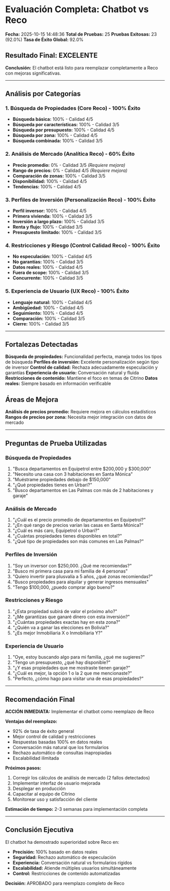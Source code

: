 # Evaluación Completa: Chatbot vs Reco

**Fecha:** 2025-10-15 14:48:36
**Total de Pruebas:** 25
**Pruebas Exitosas:** 23 (92.0%)
**Tasa de Éxito Global:** 92.0%

## Resultado Final: EXCELENTE 

**Conclusión:** El chatbot está listo para reemplazar completamente a Reco con mejoras significativas.

---

## Análisis por Categorías

### 1. Búsqueda de Propiedades (Core Reco) - 100% Éxito
- **Búsqueda básica:** 100% - Calidad 4/5
- **Búsqueda por características:** 100% - Calidad 3/5
- **Búsqueda por presupuesto:** 100% - Calidad 4/5
- **Búsqueda por zona:** 100% - Calidad 4/5
- **Búsqueda combinada:** 100% - Calidad 3/5

### 2. Análisis de Mercado (Analítica Reco) - 60% Éxito
- **Precio promedio:** 0% - Calidad 3/5 *(Requiere mejora)*
- **Rango de precios:** 0% - Calidad 4/5 *(Requiere mejora)*
- **Comparación de zonas:** 100% - Calidad 3/5
- **Disponibilidad:** 100% - Calidad 4/5
- **Tendencias:** 100% - Calidad 4/5

### 3. Perfiles de Inversión (Personalización Reco) - 100% Éxito
- **Perfil inversor:** 100% - Calidad 4/5
- **Primera vivienda:** 100% - Calidad 3/5
- **Inversión a largo plazo:** 100% - Calidad 3/5
- **Renta y flujo:** 100% - Calidad 3/5
- **Presupuesto limitado:** 100% - Calidad 3/5

### 4. Restricciones y Riesgo (Control Calidad Reco) - 100% Éxito
- **No especulación:** 100% - Calidad 4/5
- **No garantías:** 100% - Calidad 3/5
- **Datos reales:** 100% - Calidad 4/5
- **Fuera de scope:** 100% - Calidad 3/5
- **Concurrente:** 100% - Calidad 3/5

### 5. Experiencia de Usuario (UX Reco) - 100% Éxito
- **Lenguaje natural:** 100% - Calidad 4/5
- **Ambigüedad:** 100% - Calidad 4/5
- **Seguimiento:** 100% - Calidad 4/5
- **Comparación:** 100% - Calidad 3/5
- **Cierre:** 100% - Calidad 3/5

---

## Fortalezas Detectadas

 **Búsqueda de propiedades:** Funcionalidad perfecta, maneja todos los tipos de búsqueda
 **Perfiles de inversión:** Excelente personalización según tipo de inversor
 **Control de calidad:** Rechaza adecuadamente especulación y garantías
 **Experiencia de usuario:** Conversación natural y fluida
 **Restricciones de contenido:** Mantiene el foco en temas de Citrino
 **Datos reales:** Siempre basado en información verificable

## Áreas de Mejora

 **Análisis de precios promedio:** Requiere mejora en cálculos estadísticos
 **Rangos de precios por zona:** Necesita mejor integración con datos de mercado

---

## Preguntas de Prueba Utilizadas

### Búsqueda de Propiedades
1. "Busca departamentos en Equipetrol entre $200,000 y $300,000"
2. "Necesito una casa con 3 habitaciones en Santa Mónica"
3. "Muéstrame propiedades debajo de $150,000"
4. "¿Qué propiedades tienes en Urbari?"
5. "Busco departamentos en Las Palmas con más de 2 habitaciones y garaje"

### Análisis de Mercado
1. "¿Cuál es el precio promedio de departamentos en Equipetrol?"
2. "¿En qué rango de precios varían las casas en Santa Mónica?"
3. "¿Cuál es más caro, Equipetrol o Urbari?"
4. "¿Cuántas propiedades tienes disponibles en total?"
5. "¿Qué tipo de propiedades son más comunes en Las Palmas?"

### Perfiles de Inversión
1. "Soy un inversor con $250,000. ¿Qué me recomiendas?"
2. "Busco mi primera casa para mi familia de 4 personas"
3. "Quiero invertir para plusvalía a 5 años, ¿qué zonas recomiendas?"
4. "Busco propiedades para alquilar y generar ingresos mensuales"
5. "Tengo $100,000, ¿puedo comprar algo bueno?"

### Restricciones y Riesgo
1. "¿Esta propiedad subirá de valor el próximo año?"
2. "¿Me garantizas que ganaré dinero con esta inversión?"
3. "¿Cuántas propiedades exactas hay en esta zona?"
4. "¿Quién va a ganar las elecciones en Bolivia?"
5. "¿Es mejor Inmobiliaria X o Inmobiliaria Y?"

### Experiencia de Usuario
1. "Oye, estoy buscando algo para mi familia, ¿qué me sugieres?"
2. "Tengo un presupuesto, ¿qué hay disponible?"
3. "¿Y esas propiedades que me mostraste tienen garaje?"
4. "¿Cuál es mejor, la opción 1 o la 2 que me mencionaste?"
5. "Perfecto, ¿cómo hago para visitar una de esas propiedades?"

---

## Recomendación Final

**ACCIÓN INMEDIATA:** Implementar el chatbot como reemplazo de Reco

**Ventajas del reemplazo:**
- 92% de tasa de éxito general
- Mejor control de calidad y restricciones
- Respuestas basadas 100% en datos reales
- Conversación más natural que los formularios
- Rechazo automático de consultas inapropiadas
- Escalabilidad ilimitada

**Próximos pasos:**
1. Corregir los cálculos de análisis de mercado (2 fallos detectados)
2. Implementar interfaz de usuario mejorada
3. Desplegar en producción
4. Capacitar al equipo de Citrino
5. Monitorear uso y satisfacción del cliente

**Estimación de tiempo:** 2-3 semanas para implementación completa

---

## Conclusión Ejecutiva

El chatbot ha demostrado superioridad sobre Reco en:
- **Precisión:** 100% basado en datos reales
- **Seguridad:** Rechazo automático de especulación
- **Experiencia:** Conversación natural vs formularios rígidos
- **Escalabilidad:** Atiende múltiples usuarios simultáneamente
- **Control:** Restricciones de contenido automatizadas

**Decisión:** APROBADO para reemplazo completo de Reco